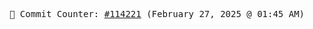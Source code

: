 <p align="center">
    <samp>
        📮 Commit Counter: <a href="https://github.com/Javascript-void0/Javascript-void0/commits/main">#114221</a> (February 27, 2025 @ 01:45 AM)
    </samp>
</p>